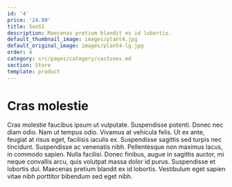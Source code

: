 ```yaml
---
id: '4'
price: '24.99'
title: SooS1
description: Maecenas pretium blandit ex id lobortis.
default_thumbnail_image: images/plant4.jpg
default_original_image: images/plant4-lg.jpg
order: 4
category: src/pages/category/cactuses.md
section: Store
template: product
---
```


# Cras molestie

Cras molestie faucibus ipsum ut vulputate. Suspendisse potenti. Donec nec diam odio. Nam ut tempus odio. Vivamus at vehicula felis. Ut ex ante, feugiat at risus eget, facilisis iaculis ex. Suspendisse sagittis sed turpis nec tincidunt. Suspendisse ac venenatis nibh. Pellentesque non maximus lacus, in commodo sapien. Nulla facilisi. Donec finibus, augue in sagittis auctor, mi neque convallis arcu, quis volutpat massa dolor id purus. Suspendisse et lobortis dui. Maecenas pretium blandit ex id lobortis. Vestibulum eget sapien vitae nibh porttitor bibendum sed eget nibh.